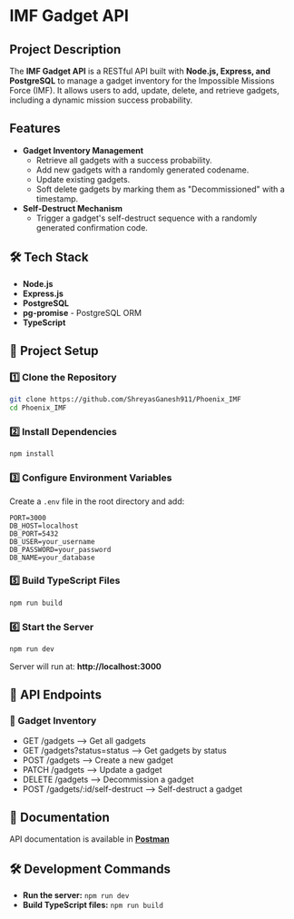 # IMF Gadget API

## Project Description
The **IMF Gadget API** is a RESTful API built with **Node.js, Express, and PostgreSQL** to manage a gadget inventory for the Impossible Missions Force (IMF). It allows users to add, update, delete, and retrieve gadgets, including a dynamic mission success probability.

## Features
- **Gadget Inventory Management**
  - Retrieve all gadgets with a success probability.
  - Add new gadgets with a randomly generated codename.
  - Update existing gadgets.
  - Soft delete gadgets by marking them as "Decommissioned" with a timestamp.
- **Self-Destruct Mechanism**
  - Trigger a gadget's self-destruct sequence with a randomly generated confirmation code.


## 🛠️ Tech Stack
- **Node.js** 
- **Express.js** 
- **PostgreSQL** 
- **pg-promise** - PostgreSQL ORM
- **TypeScript**  

## 📂 Project Setup
### 1️⃣ Clone the Repository
```sh
git clone https://github.com/ShreyasGanesh911/Phoenix_IMF
cd Phoenix_IMF
```

### 2️⃣ Install Dependencies
```sh
npm install
```

### 3️⃣ Configure Environment Variables
Create a `.env` file in the root directory and add:
```
PORT=3000
DB_HOST=localhost
DB_PORT=5432
DB_USER=your_username
DB_PASSWORD=your_password
DB_NAME=your_database
```

### 5️⃣ Build TypeScript Files
```sh
npm run build
```

### 6️⃣ Start the Server
```sh
npm run dev
```
Server will run at: **http://localhost:3000**

## 📌 API Endpoints
### 🔹 Gadget Inventory
  * GET /gadgets --> Get all gadgets
  * GET /gadgets?status=status --> Get gadgets by status
  * POST /gadgets --> Create a new gadget
  * PATCH /gadgets --> Update a gadget
  * DELETE /gadgets --> Decommission a gadget
  * POST /gadgets/:id/self-destruct --> Self-destruct a gadget

## 📖 Documentation
API documentation is available in [**Postman**](https://documenter.getpostman.com/view/30026806/2sAYdZtZTN)


## 🛠️ Development Commands
- **Run the server:** `npm run dev`
- **Build TypeScript files:** `npm run build`




